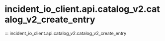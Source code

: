 # incident_io_client.api.catalog_v2.catalog_v2_create_entry

::: incident_io_client.api.catalog_v2.catalog_v2_create_entry